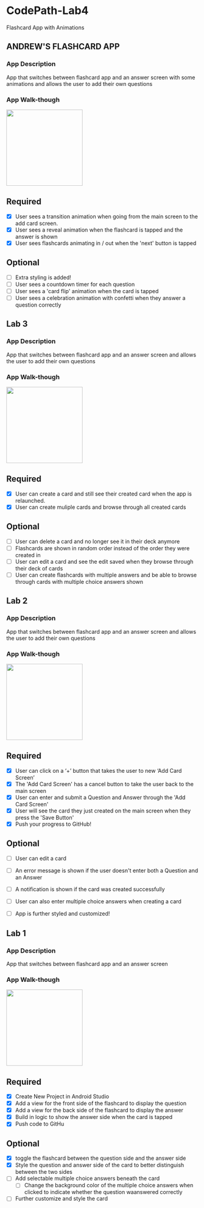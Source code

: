 # CodePath-Lab4
Flashcard App with Animations

## ANDREW'S FLASHCARD APP

### App Description
App that switches between flashcard app and an answer screen with some animations and allows the user to add their own questions

### App Walk-though
 
<img src="https://media1.giphy.com/media/guIcXLedz7IJgxhHkC/giphy.gif?cid=790b761189de6d5af4d009f61649e7ba8c29705fa0795054&rid=giphy.gif&ct=g" width=200><br>

## Required
- [x] User sees a transition animation when going from the main screen to the add card screen.
- [x] User sees a reveal animation when the flashcard is tapped and the answer is shown
- [x] User sees flashcards animating in / out when the 'next' button is tapped

## Optional
- [ ] Extra styling is added!
- [ ] User sees a countdown timer for each question
- [ ] User sees a 'card flip' animation when the card is tapped
- [ ] User sees a celebration animation with confetti when they answer a question correctly

## Lab 3

### App Description
App that switches between flashcard app and an answer screen and allows the user to add their own questions

### App Walk-though
 
<img src="https://media1.giphy.com/media/tdmvAB8FIkUk7je5sW/giphy.gif?cid=790b76110cb4deb1f7c6e3fa6f070916816931da31e9f409&rid=giphy.gif&ct=g" width=200><br>

## Required
- [x] User can create a card and still see their created card when the app is relaunched.
- [x] User can create muliple cards and browse through all created cards

## Optional
- [ ] User can delete a card and no longer see it in their deck anymore
- [ ] Flashcards are shown in random order instead of the order they were created in
- [ ] User can edit a card and see the edit saved when they browse through their deck of cards
- [ ] User can create flashcards with multiple answers and be able to browse through cards with multiple choice answers shown

## Lab 2

### App Description
App that switches between flashcard app and an answer screen and allows the user to add their own questions

### App Walk-though
<img src="https://media0.giphy.com/media/bq8ZSsTVyXW5dEeMWL/giphy.gif?cid=790b76119dab2d6db3564c7b41da274838eb0b0ebfe76663&rid=giphy.gif&ct=g" width=200><br>

## Required
- [x] User can click on a ‘+’ button that takes the user to new ‘Add Card Screen’
- [x] The 'Add Card Screen' has a cancel button to take the user back to the main screen
- [x] User can enter and submit a Question and Answer through the 'Add Card Screen'
- [x] User will see the card they just created on the main screen when they press the 'Save Button'
- [x] Push your progress to GitHub!

## Optional
- [ ] User can edit a card
- [ ] An error message is shown if the user doesn't enter both a Question and an Answer
- [ ] A notification is shown if the card was created successfully
- [ ] User can also enter multiple choice answers when creating a card
- [ ] App is further styled and customized!


## Lab 1

### App Description
App that switches between flashcard app and an answer screen

### App Walk-though
<img src="https://media2.giphy.com/media/F09DXT7GtfxaQRbsrJ/giphy.gif?cid=790b7611a92887b10d95954b37465a6b5fcb04c191e883e6&rid=giphy.gif&ct=g" width=200><br>

## Required
- [x] Create New Project in Android Studio
- [x] Add a view for the front side of the flashcard to display the question
- [x] Add a view for the back side of the flashcard to display the answer
- [x] Build in logic to show the answer side when the card is tapped
- [x] Push code to GitHu
## Optional
- [x] toggle the flashcard between the question side and the answer side
- [x] Style the question and answer side of the card to better distinguish between the two sides
- [ ] Add selectable multiple choice answers beneath the card
   - [ ] Change the background color of the multiple choice answers when clicked to indicate whether the question waanswered correctly
- [ ] Further customize and style the card
